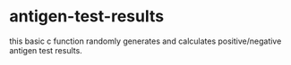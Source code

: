 # antigen-test-results

this basic c function randomly generates and calculates positive/negative antigen test results.
